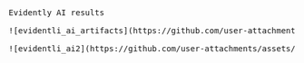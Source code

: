 <pre>
Evidently AI results
  
![evidentli_ai_artifacts](https://github.com/user-attachments/assets/0ced4744-b46c-457d-ab32-102d8080df8b)

![evidentli_ai2](https://github.com/user-attachments/assets/0b3d7a7e-2802-4741-ac43-27a9394d43f2)

</pre>
